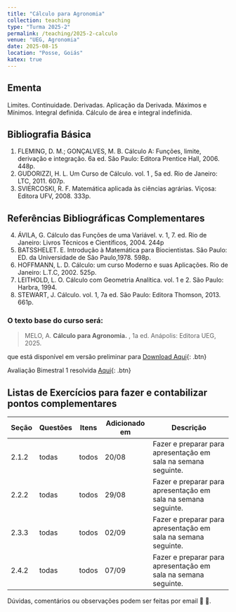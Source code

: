 ```yaml
---
title: "Cálculo para Agronomia"
collection: teaching
type: "Turma 2025-2"
permalink: /teaching/2025-2-calculo
venue: "UEG, Agronomia"
date: 2025-08-15
location: "Posse, Goiás"
katex: true
---
```


## Ementa
Limites. Continuidade. Derivadas. Aplicação da Derivada. Máximos e Mínimos. Integral definida. Cálculo de área e integral indefinida.

## Bibliografia Básica


1. FLEMING, D. M.; GONÇALVES, M. B. Cálculo A: Funções, limite, derivação e integração. 6a ed. São Paulo: Editora Prentice Hall, 2006. 448p.
2. GUDORIZZI, H. L. Um Curso de Cálculo. vol. 1 , 5a ed. Rio de Janeiro: LTC, 2011. 607p.
3. SVIERCOSKI, R. F. Matemática aplicada às ciências agrárias. Viçosa: Editora UFV, 2008. 333p.

## Referências Bibliográficas Complementares

4. ÁVILA, G. Cálculo das Funções de uma Variável. v. 1, 7. ed. Rio de Janeiro: Livros Técnicos e Científicos, 2004. 244p
5. BATSSHELET. E. Introdução à Matemática para Biocientistas. São Paulo: ED. da Universidade de São Paulo,1978. 598p.
6. HOFFMANN, L. D. Cálculo: um curso Moderno e suas Aplicações. Rio de Janeiro: L.T.C, 2002. 525p.
7. LEITHOLD, L. O. Cálculo com Geometria Analítica. vol. 1 e 2. São Paulo: Harbra, 1994.
8. STEWART, J. Cálculo. vol. 1, 7a ed. São Paulo: Editora Thomson, 2013. 661p.

### O texto base do curso será:
 
   > MELO, A. **Cálculo para Agronomia.** , 1a ed. Anápolis: Editora UEG, 2025.

que está disponível em versão preliminar para [Download Aqui](https://antmelo.github.io/files/capC.pdf){: .btn} 

Avaliação Bimestral 1 resolvida  [Aqui](https://antmelo.github.io/files/ZZA-Cal5-P1sol.pdf){: .btn} 

## Listas de Exercícios para fazer e contabilizar pontos complementares

| Seção  | Questões  | Itens | Adicionado em   |              Descrição                                  |
| -----  | -----     | ------ | -------------  | ------------------------------------------------------- |
| 2.1.2  |  todas | todos  | 20/08   | Fazer e preparar para apresentação em sala na semana seguinte.   |
| 2.2.2  |  todas | todos  | 29/08   | Fazer e preparar para apresentação em sala na semana seguinte.   |
| 2.3.3  |  todas | todos  | 02/09   | Fazer e preparar para apresentação em sala na semana seguinte.   |
| 2.4.2  |  todas | todos  | 07/09   | Fazer e preparar para apresentação em sala na semana seguinte.   |


   Dúvidas, comentários ou observações podem ser feitas por email &#129488; &#129303;.






